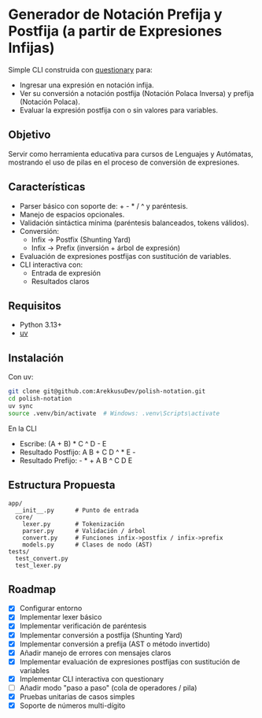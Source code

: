 # Generador de Notación Prefija y Postfija (a partir de Expresiones Infijas)

Simple CLI construida con [questionary](https://github.com/tmbo/questionary) para:
- Ingresar una expresión en notación infija.
- Ver su conversión a notación postfija (Notación Polaca Inversa) y prefija (Notación Polaca).
- Evaluar la expresión postfija con o sin valores para variables.

## Objetivo
Servir como herramienta educativa para cursos de Lenguajes y Autómatas, mostrando el uso de pilas en el proceso de conversión de expresiones.

## Características
- Parser básico con soporte de: + - * / ^ y paréntesis.
- Manejo de espacios opcionales.
- Validación sintáctica mínima (paréntesis balanceados, tokens válidos).
- Conversión:
  - Infix -> Postfix (Shunting Yard)
  - Infix -> Prefix (inversión + árbol de expresión)
- Evaluación de expresiones postfijas con sustitución de variables.
- CLI interactiva con:
  - Entrada de expresión
  - Resultados claros

## Requisitos
- Python 3.13+
- [uv](https://docs.astral.sh/uv/)

## Instalación
Con uv:
```bash
git clone git@github.com:ArekkusuDev/polish-notation.git
cd polish-notation
uv sync
source .venv/bin/activate  # Windows: .venv\Scripts\activate
```

En la CLI
- Escribe: (A + B) * C ^ D - E
- Resultado Postfijo: A B + C D ^ * E -
- Resultado Prefijo: - * + A B ^ C D E

## Estructura Propuesta
```
app/
  __init__.py      # Punto de entrada
  core/
    lexer.py       # Tokenización
    parser.py      # Validación / árbol
    convert.py     # Funciones infix->postfix / infix->prefix
    models.py      # Clases de nodo (AST)
tests/
  test_convert.py
  test_lexer.py
```

## Roadmap
- [x] Configurar entorno
- [x] Implementar lexer básico
- [x] Implementar verificación de paréntesis
- [x] Implementar conversión a postfija (Shunting Yard)
- [x] Implementar conversión a prefija (AST o método invertido)
- [x] Añadir manejo de errores con mensajes claros
- [x] Implementar evaluación de expresiones postfijas con sustitución de variables
- [x] Implementar CLI interactiva con questionary
- [ ] Añadir modo "paso a paso" (cola de operadores / pila)
- [x] Pruebas unitarias de casos simples
- [x] Soporte de números multi-dígito
